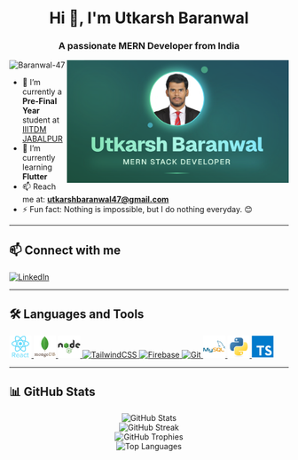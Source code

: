 <h1 align="center">Hi 👋, I'm Utkarsh Baranwal</h1>
<h3 align="center">A passionate MERN Developer from India</h3>

<img align="right" alt="Banner" width="400" src="https://github.com/Baranwal-47/Baranwal-47/blob/main/ghBanner.png">

<p align="left">
  <img src="https://komarev.com/ghpvc/?username=Baranwal-47&label=Profile%20views&color=0e75b6&style=flat" alt="Baranwal-47" />
</p>

- 🏫 I’m currently a **Pre-Final Year** student at [IIITDM JABALPUR](https://iiitdmj.ac.in/)
- 🌱 I’m currently learning **Flutter**
- 📫 Reach me at: **utkarshbaranwal47@gmail.com**
- ⚡ Fun fact: Nothing is impossible, but I do nothing everyday. 😊

---

## 📫 Connect with me

<p align="left">
  <a href="https://linkedin.com/in/utkarsh-baranwal-735884192" target="blank">
    <img align="center" src="https://raw.githubusercontent.com/rahuldkjain/github-profile-readme-generator/master/src/images/icons/Social/linked-in-alt.svg" alt="LinkedIn" height="30" width="40" />
  </a>
</p>

---

## 🛠️ Languages and Tools

<p align="left">
  <a href="https://reactjs.org/" target="_blank"> <img src="https://raw.githubusercontent.com/devicons/devicon/master/icons/react/react-original-wordmark.svg" alt="React" width="40" height="40"/> </a>
  <a href="https://www.mongodb.com/" target="_blank"> <img src="https://raw.githubusercontent.com/devicons/devicon/master/icons/mongodb/mongodb-original-wordmark.svg" alt="MongoDB" width="40" height="40"/> </a>
  <a href="https://nodejs.org" target="_blank"> <img src="https://raw.githubusercontent.com/devicons/devicon/master/icons/nodejs/nodejs-original-wordmark.svg" alt="NodeJS" width="40" height="40"/> </a>
  <a href="https://tailwindcss.com/" target="_blank"> <img src="https://www.vectorlogo.zone/logos/tailwindcss/tailwindcss-icon.svg" alt="TailwindCSS" width="40" height="40"/> </a>
  <a href="https://firebase.google.com/" target="_blank"> <img src="https://www.vectorlogo.zone/logos/firebase/firebase-icon.svg" alt="Firebase" width="40" height="40"/> </a>
  <a href="https://git-scm.com/" target="_blank"> <img src="https://www.vectorlogo.zone/logos/git-scm/git-scm-icon.svg" alt="Git" width="40" height="40"/> </a>
  <a href="https://www.mysql.com/" target="_blank"> <img src="https://raw.githubusercontent.com/devicons/devicon/master/icons/mysql/mysql-original-wordmark.svg" alt="MySQL" width="40" height="40"/> </a>
  <a href="https://www.python.org" target="_blank"> <img src="https://raw.githubusercontent.com/devicons/devicon/master/icons/python/python-original.svg" alt="Python" width="40" height="40"/> </a>
  <a href="https://www.typescriptlang.org/" target="_blank"> <img src="https://raw.githubusercontent.com/devicons/devicon/master/icons/typescript/typescript-original.svg" alt="TypeScript" width="40" height="40"/> </a>
</p>

---

## 📊 GitHub Stats

<div align="center">
  <img src="https://github-readme-stats.vercel.app/api?username=Baranwal-47&show_icons=true&theme=tokyonight&hide_border=true&border_radius=5" height="150" alt="GitHub Stats" />
  <br>
  <img src="https://streak-stats.demolab.com?user=Baranwal-47&theme=tokyonight&hide_border=true&border_radius=5" height="150" alt="GitHub Streak" />
  <br>
  <img src="https://github-profile-trophy.vercel.app/?username=Baranwal-47&theme=tokyonight&column=3&row=2&no-frame=true" height="250" alt="GitHub Trophies" />
  <br>
  <img src="https://github-readme-stats.vercel.app/api/top-langs?username=Baranwal-47&layout=compact&theme=tokyonight&hide_border=true&langs_count=6" height="150" alt="Top Languages" />
</div>
